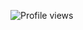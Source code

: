 ![Profile views](https://komarev.com/ghpvc/?username=quang21122&label=Profile%20views&color=green&style=flat-square&abbreviated=true)
